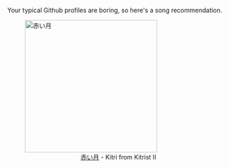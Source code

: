Your typical Github profiles are boring, so here's a song recommendation.
<figure><img width="300" height="300" src="https://i.scdn.co/image/ab67616d0000b273379211d0d212ba7792802bd3" alt="赤い月" /><figcaption align="center"><a href="https://open.spotify.com/track/4M9ge4JNmWMWuqw8e7FxVc" target="_blank">赤い月</a> - Kitri from Kitrist II</figcaption></figure>

